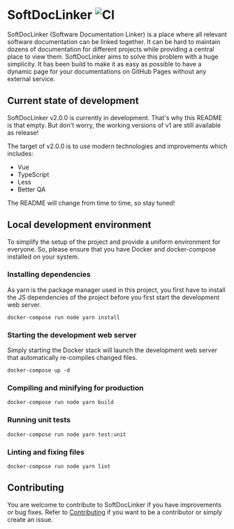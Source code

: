 # SoftDocLinker ![CI](https://github.com/pascal-zarrad/softdoclinker/workflows/CI/badge.svg?branch=develop)

SoftDocLinker (Software Documentation Linker) is a place where all relevant software documentation can be linked together.
It can be hard to maintain dozens of documentation for different projects while providing a central place to view them.
SoftDocLinker aims to solve this problem with a huge simplicity. It has been build to make it as easy as possible to have a
dynamic page for your documentations on GitHub Pages without any external service.

## Current state of development
SoftDocLinker v2.0.0 is currently in development. That's why this README is that empty. 
But don't worry, the working versions of v1 are still available as release!

The target of v2.0.0 is to use modern technologies and improvements which includes:
 - Vue
 - TypeScript
 - Less
 - Better QA

The README will change from time to time, so stay tuned!

## Local development environment
To simplify the setup of the project and provide a uniform environment for everyone.
So, please ensure that you have Docker and docker-compose installed on your system.

### Installing dependencies
As yarn is the package manager used in this project, you first have to install
the JS dependencies of the project before you first start the development 
web server.
```
docker-compose run node yarn install
```

### Starting the development web server
Simply starting the Docker stack will launch the development web server
that automatically re-compiles changed files.
```
docker-compose up -d
```

### Compiling and minifying for production
```
docker-compose run node yarn build
```

### Running unit tests
```
docker-compose run node yarn test:unit
```

### Linting and fixing files
```
docker-compose run node yarn lint
```

## Contributing

You are welcome to contribute to SoftDocLinker if you have improvements or bug fixes.
Refer to [Contributing](/CONTRIBUTING.md) if you want to be a contributor or simply create an issue.
